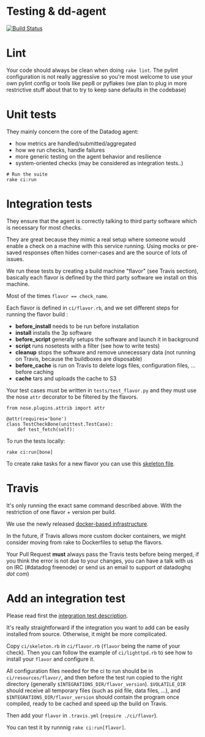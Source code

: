 Testing & dd-agent
==================

[![Build Status](https://travis-ci.org/DataDog/dd-agent.svg)](https://travis-ci.org/DataDog/dd-agent)

# Lint

Your code should always be clean when doing `rake lint`.
The pylint configuration is not really aggressive so you're most welcome to use your own pylint config or tools like pep8 or pyflakes (we plan to plug in more restrictive stuff about that to try to keep sane defaults in the codebase)

# Unit tests

They mainly concern the core of the Datadog agent:

* how metrics are handled/submitted/aggregated
* how we run checks, handle failures
* more generic testing on the agent behavior and resilience
* system-oriented checks (may be considered as integration tests..)

```
# Run the suite
rake ci:run
```

# Integration tests

They ensure that the agent is correctly talking to third party software which is necessary for most checks.

They are great because they mimic a real setup where someone would enable a check on a machine with this service running. Using mocks or pre-saved responses often hides corner-cases and are the source of lots of issues.

We run these tests by creating a build machine "flavor" (see Travis section), basically each flavor is defined by the third party software we install on this machine.

Most of the times `flavor == check_name`.

Each flavor is defined in `ci/flavor.rb`, and we set different steps for running the flavor build :

* **before_install** needs to be run before installation
* **install** installs the 3p software
* **before_script** generally setups the software and launch it in background
* **script** runs nosetests with a filter (see how to write tests)
* **cleanup** stops the software and remove unnecessary data (not running on Travis, because the buildboxes are disposable)
* **before_cache** is run on Travis to delete logs files, configuration files, ... before caching
* **cache** tars and uploads the cache to S3

Your test cases must be written in `tests/test_flavor.py` and they must use the nose `attr` decorator to be filtered by the flavors.

```
from nose.plugins.attrib import attr

@attr(requires='bone')
class TestCheckBone(unittest.TestCase):
    def test_fetch(self):
```

To run the tests locally:
```
rake ci:run[bone]
```

To create rake tasks for a new flavor you can use this [skeleton file](../ci/skeleton.rb).


# Travis

It's only running the exact same command described above. With the restriction of one flavor + version per build.

We use the newly released [docker-based infrastructure](http://blog.travis-ci.com/2014-12-17-faster-builds-with-container-based-infrastructure/).

In the future, if Travis allows more custom docker containers, we might consider moving from rake to Dockerfiles to setup the flavors.

Your Pull Request **must** always pass the Travis tests before being merged, if you think the error is not due to your changes, you can have a talk with us on IRC (#datadog freenode) or send us an email to support _at_ datadoghq _dot_ com)


# Add an integration test

Please read first the [integration test description](#integration-tests).

It's really straightforward if the integration you want to add can be easily installed from source. Otherwise, it might be more complicated.

Copy `ci/skeleton.rb` in `ci/flavor.rb` (`flavor` being the name of your check). Then you can follow the example of `ci/lighttpd.rb` to see how to install your `flavor` and configure it.

All configuration files needed for the ci to run should be in `ci/resources/flavor/`, and then before the test run copied to the right directory (generally `$INTEGRATIONS_DIR/flavor_version`). `$VOLATILE_DIR` should receive all temporary files (such as pid file, data files, ...), and `$INTEGRATIONS_DIR/flavor_version` should contain the program once compiled, ready to be cached and speed up the build on Travis.

Then add your `flavor` in `.travis.yml` (`require ./ci/flavor`).

You can test it by runnnig `rake ci:run[flavor]`.
